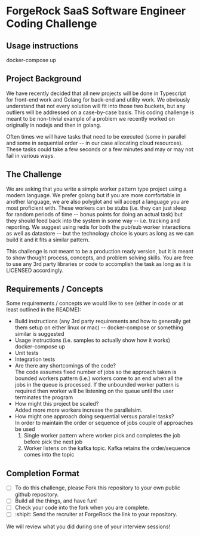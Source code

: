 # ForgeRock SaaS Software Engineer Coding Challenge

## Usage instructions
 docker-compose up

## Project Background

We have recently decided that all new projects will be done in Typescript for front-end work and Golang for back-end and utility work.  We obviously understand that not every solution will fit into those two buckets, but any outliers will be addressed on a case-by-case basis.  This coding challenge is meant to be non-trivial example of a problem we recently worked on originally in nodejs and then in golang.

Often times we will have tasks that need to be executed (some in parallel and some in sequential order -- in our case allocating cloud resources).  These tasks could take a few seconds or a few minutes and may or may not fail in various ways.

## The Challenge

We are asking that you write a simple worker pattern type project using a modern language. We prefer golang but if you are more comfortable in another language, we are also polyglot and will accept a language you are most proficient with.  These workers can be stubs (i.e. they can just sleep for random periods of time -- bonus points for doing an actual task) but they should feed back into the system in some way -- i.e. tracking and reporting.  We suggest using redis for both the pub/sub worker interactions as well as datastore -- but the technology choice is yours as long as we can build it and it fits a similar pattern.

This challenge is not meant to be a production ready version, but it is meant to show thought process, concepts, and problem solving skills.  You are free to use any 3rd party libraries or code to accomplish the task as long as it is LICENSED accordingly.

## Requirements / Concepts

Some requirements / concepts we would like to see (either in code or at least outlined in the README):

- Build instructions (any 3rd party requirements and how to generally get them setup on either linux or mac) -- docker-compose or something similar is suggested
- Usage instructions (i.e. samples to actually show how it works)  
  docker-compose up  
- Unit tests
- Integration tests
- Are there any shortcomings of the code?  
  The code assumes fixed number of jobs so the approach taken is bounded workers pattern (i.e.) workers come to an end when all the jobs in the queue is processed. If the unbounded worker pattern is required then worker will be listening on the queue until the user terminates the program
- How might this project be scaled?  
  Added more more workers increase the parallelsim. 
- How might one approach doing sequential versus parallel tasks?  
  In order to maintain the order or sequence of jobs couple of approaches be used  
   1. Single worker pattern where worker pick and completes the job before pick the next job  
   2. Worker listens on the kafka topic. Kafka retains the order/sequence comes into the topic  

## Completion Format

- [ ] To do this challenge, please Fork this repository to your own public github repository.
- [ ] Build all the things, and have fun! 
- [ ] Check your code into the fork when you are complete.
- [ ] :shipit:  Send the recruiter at ForgeRock the link to your repository.  

We will review what you did during one of your interview sessions!

